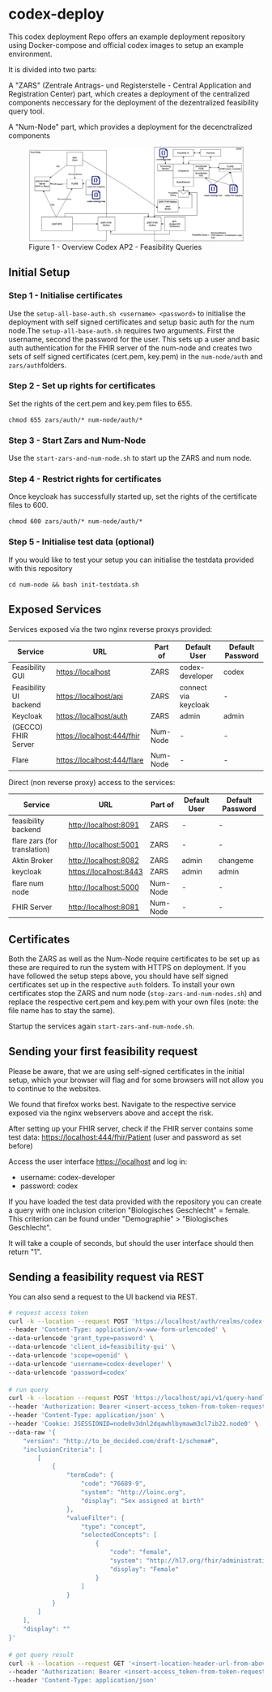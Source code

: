 # codex-deploy

This codex deployment Repo offers an example deployment repository using Docker-compose and official codex images to setup an example environment.

It is divided into two parts:

A "ZARS" (Zentrale Antrags- und Registerstelle - Central Application and Registration Center) part, which creates a deployment of the centralized components neccessary for the deployment of the dezentralized feasibility query tool.

A "Num-Node" part, which provides a deployment for the decenctralized components

<figure class="image">
  <img src="img/codex-ap2-overview.png">
  <figcaption>Figure 1 - Overview Codex AP2 - Feasibility Queries</figcaption>
</figure>


## Initial Setup

### Step 1 - Initialise certificates

Use the `setup-all-base-auth.sh <username> <password>` to initialise the deployment with self signed certificates and setup basic auth for the num node.The `setup-all-base-auth.sh` requires two arguments. First the username, second the password for the user. 
This sets up a user and basic auth authentication for the FHIR server of the num-node and creates two sets of self signed certificates (cert.pem, key.pem) in the `num-node/auth` and `zars/auth`folders.


### Step 2 - Set up rights for certificates

Set the rights of the cert.pem and key.pem files to 655.

`chmod 655 zars/auth/* num-node/auth/*`

### Step 3 - Start Zars and Num-Node

Use the `start-zars-and-num-node.sh` to start up the ZARS and num node.


### Step 4 - Restrict rights for certificates 

Once keycloak has successfully started up, set the rights of the certificate files to 600.

`chmod 600 zars/auth/* num-node/auth/*`

### Step 5 - Initialise test data (optional)

If you would like to test your setup you can initialise the testdata provided with this repository

`cd num-node && bash init-testdata.sh`


## Exposed Services

Services exposed via the two nginx reverse proxys provided:

| Service                      | URL                                              | Part of  | Default User | Default Password |
|------------------------------|--------------------------------------------------|----------|---------------------|-----------|
| Feasibility GUI              | <https://localhost>                              | ZARS     | codex-developer     | codex     |
| Feasibility UI backend       | <https://localhost/api>                          | ZARS     | connect via keycloak| -         |
| Keycloak                     | <https://localhost/auth>                         | ZARS     | admin               | admin     |
| (GECCO) FHIR Server          | <https://localhost:444/fhir>                     | Num-Node | -                   | -         |
| Flare              | <https://localhost:444/flare>                              | Num-Node | -                   | -         |


Direct (non reverse proxy) access to the services:

| Service                      | URL                                              | Part of  | Default User | Default Password |
|------------------------------|--------------------------------------------------|----------|--------------|------------------|
| feasibility backend          | <http://localhost:8091>                          | ZARS     | -            | -                |
| flare zars (for translation) | <http://localhost:5001>                          | ZARS     | -            | -                |
| Aktin Broker                 | <http://localhost:8082>                          | ZARS     | admin        | changeme         |
| keycloak                     | <https://localhost:8443>                         | ZARS     | admin        | admin            |
| flare num node               | <http://localhost:5000>                          | Num-Node | -            | -                |
| FHIR Server                  | <http://localhost:8081>                          | Num-Node | -            | -                |


## Certificates

Both the ZARS as well as the Num-Node require certificates to be set up as these are required to run the system with HTTPS on deployment.
If you have followed the setup steps above, you should have self signed certificates set up in the respective `auth` folders.
To install your own certificates stop the ZARS and num node (`stop-zars-and-num-nodes.sh`) and replace the respective cert.pem and key.pem with your own files (note: the file name has to stay the same).

Startup the services again `start-zars-and-num-node.sh`.


## Sending your first feasibility request

Please be aware, that we are using self-signed certificates in the initial setup, which your browser will flag and for some browsers will not allow you to continue to the websites.

We found that firefox works best. Navigate to the respective service exposed via the nginx webservers above and accept the risk.

After setting up your FHIR server, check if the FHIR server contains some test data:
<https://localhost:444/fhir/Patient>   (user and password as set before)

Access the user interface <https://localhost> and log in:
- username: codex-developer
- password: codex

If you have loaded the test data provided with the repository you can create a query with one inclusion criterion "Biologisches Geschlecht" = female.
This criterion can be found under "Demographie" > "Biologisches Geschlecht".

It will take a couple of seconds, but should the user interface should then return "1".

## Sending a feasibility request via REST

You can also send a request to the UI backend via REST. 


``` bash
# request access token
curl -k --location --request POST 'https://localhost/auth/realms/codex-develop/protocol/openid-connect/token' \
--header 'Content-Type: application/x-www-form-urlencoded' \
--data-urlencode 'grant_type=password' \
--data-urlencode 'client_id=feasibility-gui' \
--data-urlencode 'scope=openid' \
--data-urlencode 'username=codex-developer' \
--data-urlencode 'password=codex'

# run query
curl -k --location --request POST 'https://localhost/api/v1/query-handler/run-query' \
--header 'Authorization: Bearer <insert-access_token-from-token-request-above-response-here>' \
--header 'Content-Type: application/json' \
--header 'Cookie: JSESSIONID=node0v3dnl2dqawhlbymawm3cl7ib22.node0' \
--data-raw '{
    "version": "http://to_be_decided.com/draft-1/schema#",
    "inclusionCriteria": [
        [
            {
                "termCode": {
                    "code": "76689-9",
                    "system": "http://loinc.org",
                    "display": "Sex assigned at birth"
                },
                "valueFilter": {
                    "type": "concept",
                    "selectedConcepts": [
                        {
                            "code": "female",
                            "system": "http://hl7.org/fhir/administrative-gender",
                            "display": "Female"
                        }
                    ]
                }
            }
        ]
    ],
    "display": ""
}'

# get query result
curl -k --location --request GET '<insert-location-header-url-from-above-request-response-here>' \
--header 'Authorization: Bearer <insert-access_token-from-token-request-above-response-here>' \
--header 'Content-Type: application/json'
```
